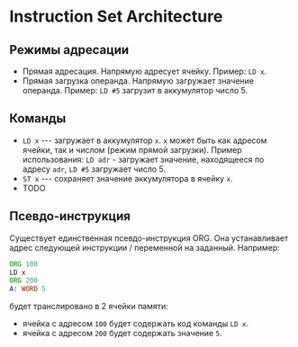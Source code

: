 # Instruction Set Architecture

## Режимы адресации

- Прямая адресация. Напрямую адресует ячейку. Пример: `LD x`.
- Прямая загрузка операнда. Напрямую загружает значение операнда.
Пример: `LD #5` загрузит в аккумулятор число 5.

## Команды

- `LD x` --- загружает в аккумулятор `x`. `x` может быть
как адресом ячейки, так и числом (режим прямой загрузки).
Пример использования: `LD adr` - загружает значение,
находящееся по адресу `adr`, `LD #5` загружает число 5.
- `ST x` --- сохраняет значение аккумулятора в ячейку `x`.
- TODO

## Псевдо-инструкция

Существует единственная псевдо-инструкция ORG.
Она устанавливает адрес следующей инструкции / переменной на заданный.
Например:

```asm
ORG 100
LD x
ORG 200
A: WORD 5
```

будет транслировано в 2 ячейки памяти:

- ячейка с адресом `100` будет содержать код команды `LD x`.
- ячейка с адресом `200` будет содержать значение `5`.
